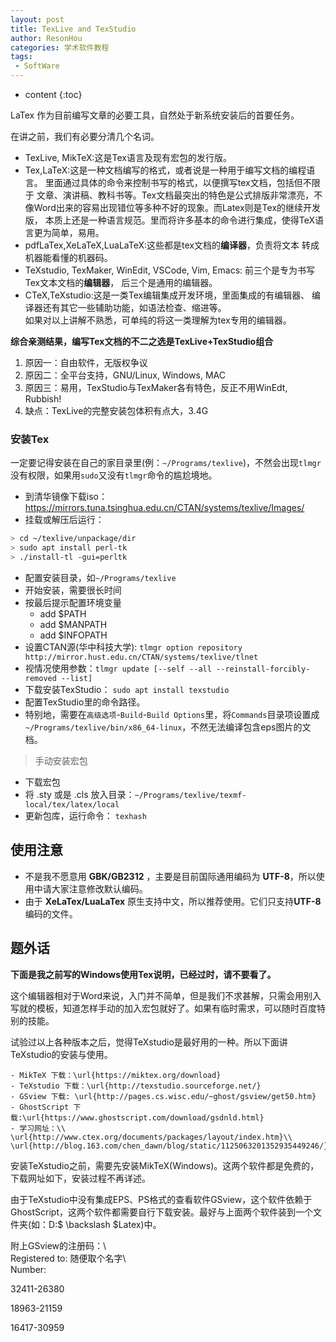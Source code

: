 ```yaml
---
layout: post
title: TexLive and TexStudio
author: ResonHou
categories: 学术软件教程
tags:
 - SoftWare
---
```


* content
{:toc}

LaTex 作为目前编写文章的必要工具，自然处于新系统安装后的首要任务。
<!-- more -->
在讲之前，我们有必要分清几个名词。
- TexLive, MikTeX:这是Tex语言及现有宏包的发行版。
- Tex,LaTeX:这是一种文档编写的格式，或者说是一种用于编写文档的编程语言。
里面通过具体的命令来控制书写的格式，以便撰写tex文档，包括但不限于
文章、演讲稿、教科书等。Tex文档最突出的特色是公式排版非常漂亮，不
像Word出来的容易出现错位等多种不好的现象。而Latex则是Tex的继续开发版，
本质上还是一种语言规范。里而将许多基本的命令进行集成，使得TeX语言更为简单，易用。
- pdfLaTex,XeLaTeX,LuaLaTeX:这些都是tex文档的**编译器**，负责将文本
转成机器能看懂的机器码。
- TeXstudio, TexMaker, WinEdit, VSCode, Vim, Emacs: 
前三个是专为书写Tex文本文档的**编辑器**，
后三个是通用的编辑器。
- CTeX,TeXstudio:这是一类Tex编辑集成开发环境，里面集成的有编辑器、
编译器还有其它一些辅助功能，如语法检查、缩进等。  
如果对以上讲解不熟悉，可单纯的将这一类理解为tex专用的编辑器。

**综合亲测结果，编写Tex文档的不二之选是TexLive+TexStudio组合**
1. 原因一：自由软件，无版权争议
2. 原因二：全平台支持，GNU/Linux, Windows, MAC
3. 原因三：易用，TexStudio与TexMaker各有特色，反正不用WinEdt, Rubbish!
4. 缺点：TexLive的完整安装包体积有点大，3.4G

### 安装Tex
一定要记得安装在自己的家目录里(例：`~/Programs/texlive`)，不然会出现`tlmgr`没有权限，如果用`sudo`又没有`tlmgr`命令的尴尬境地。  
* 到清华镜像下载iso：https://mirrors.tuna.tsinghua.edu.cn/CTAN/systems/texlive/Images/
* 挂载或解压后运行：
```bash
> cd ~/texlive/unpackage/dir  
> sudo apt install perl-tk
> ./install-tl -gui=perltk
```
* 配置安装目录，如`~/Programs/texlive`
* 开始安装，需要很长时间
* 按最后提示配置环境变量
  - add $PATH
  - add $MANPATH
  - add $INFOPATH
* 设置CTAN源(华中科技大学):           `tlmgr option repository http://mirror.hust.edu.cn/CTAN/systems/texlive/tlnet`
* 视情况使用参数：`tlmgr update [--self --all --reinstall-forcibly-removed --list]`
* 下载安装TexStudio：   `sudo apt install texstudio`
* 配置TexStudio里的命令路径。
* 特别地，需要在`高级选项`-`Build`-`Build Options`里，将`Commands`目录项设置成`~/Programs/texlive/bin/x86_64-linux`，不然无法编译包含eps图片的文档。

> 手动安装宏包  

* 下载宏包
* 将 .sty 或是 .cls 放入目录：`~/Programs/texlive/texmf-local/tex/latex/local`
* 更新包库，运行命令：    `texhash`

## 使用注意

- 不是我不愿意用 **GBK/GB2312** ，主要是目前国际通用编码为 **UTF-8**，所以使用中请大家注意修改默认编码。
- 由于 **XeLaTex/LuaLaTex** 原生支持中文，所以推荐使用。它们只支持**UTF-8**编码的文件。

## 题外话
**下面是我之前写的Windows使用Tex说明，已经过时，请不要看了。**

这个编辑器相对于Word来说，入门并不简单，但是我们不求甚解，只需会用别入写就的模板，知道怎样手动的加入宏包就好了。如果有临时需求，可以随时百度特别的技能。

试验过以上各种版本之后，觉得TeXstudio是最好用的一种。所以下面讲TeXstudio的安装与使用。

	- MikTeX 下载：\url{https://miktex.org/download}  
	- TeXstudio 下载：\url{http://texstudio.sourceforge.net/}  
	- GSview 下载: \url{http://pages.cs.wisc.edu/~ghost/gsview/get50.htm}  
	- GhostScript 下载:\url{https://www.ghostscript.com/download/gsdnld.html}  
	- 学习网址：\\  
	\url{http://www.ctex.org/documents/packages/layout/index.htm}\\  
	\url{http://blog.163.com/chen_dawn/blog/static/1125063201352935449246/}  

安装TeXstudio之前，需要先安装MikTeX(Windows)。这两个软件都是免费的，下载网址如下，安装过程不再详述。

由于TeXstudio中没有集成EPS、PS格式的查看软件GSview，这个软件依赖于GhostScript，这两个软件都需要自行下载安装。最好与上面两个软件装到一个文件夹(如：D:$ \backslash $Latex)中。


附上GSview的注册码：\\  
Registered to: 随便取个名字\\  
Number:

32411-26380

18963-21159

16417-30959